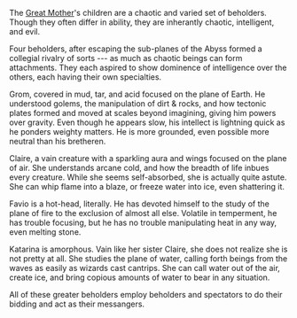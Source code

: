 The [Great Mother](https://forgottenrealms.fandom.com/wiki/Great_Mother)'s children are a chaotic and varied set of beholders.  Though they often differ in ability, they are inherantly chaotic, intelligent, and evil.

Four beholders, after escaping the sub-planes of the Abyss formed a collegial rivalry of sorts --- as much as chaotic beings can form attachments. They each aspired to show dominence of intelligence over the others, each having their own specialties.

Grom, covered in mud, tar, and acid focused on the plane of Earth. He understood golems, the manipulation of dirt & rocks, and how tectonic plates formed and moved at scales beyond imagining, giving him powers over gravity. Even though he appears slow, his intellect is lightning quick as he ponders weighty matters. He is more grounded, even possible more neutral than his bretheren.

Claire, a vain creature with a sparkling aura and wings focused on the plane of air. She understands arcane cold, and how the breadth of life inbues every creature. While she seems self-absorbed, she is actually quite astute. She can whip flame into a blaze, or freeze water into ice, even shattering it.

Favio is a hot-head, literally. He has devoted himself to the study of the plane of fire to the exclusion of almost all else. Volatile in temperment, he has trouble focusing, but he has no trouble manipulating heat in any way, even melting stone.

Katarina is amorphous. Vain like her sister Claire, she does not realize she is not pretty at all. She studies the plane of water, calling forth beings from the waves as easily as wizards cast cantrips. She can call water out of the air, create ice, and bring copious amounts of water to bear in any situation.

All of these greater beholders employ beholders and spectators to do their bidding and act as their messangers.